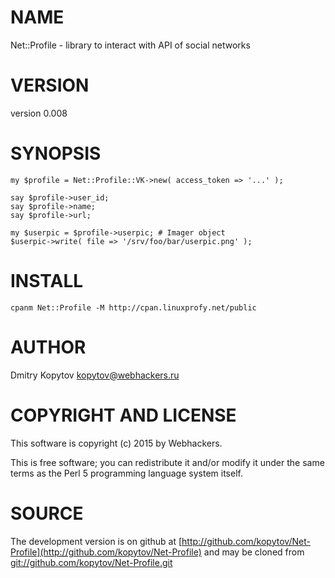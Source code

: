 # NAME

Net::Profile - library to interact with API of social networks

# VERSION

version 0.008

# SYNOPSIS

    my $profile = Net::Profile::VK->new( access_token => '...' );
    
    say $profile->user_id;
    say $profile->name;
    say $profile->url;

    my $userpic = $profile->userpic; # Imager object
    $userpic->write( file => '/srv/foo/bar/userpic.png' );

# INSTALL

    cpanm Net::Profile -M http://cpan.linuxprofy.net/public

# AUTHOR

Dmitry Kopytov <kopytov@webhackers.ru>

# COPYRIGHT AND LICENSE

This software is copyright (c) 2015 by Webhackers.

This is free software; you can redistribute it and/or modify it under
the same terms as the Perl 5 programming language system itself.

# SOURCE

The development version is on github at [http://github.com/kopytov/Net-Profile](http://github.com/kopytov/Net-Profile)
and may be cloned from [git://github.com/kopytov/Net-Profile.git](git://github.com/kopytov/Net-Profile.git)

